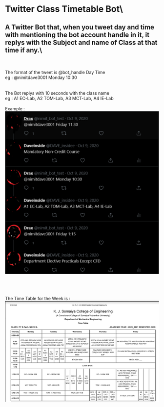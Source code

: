 # Twitter Class Timetable Bot\
## A Twitter Bot that, when you tweet day and time with mentioning the bot account handle in it, it replys with the Subject and name of Class at that time if any.\
\
\
The format of the tweet is @bot_handle Day Time\
eg : @nimitdave3001 Monday 10:30\
\
\
The Bot replys with 10 seconds with the class name\
eg : A1 EC-Lab, A2 TOM-Lab, A3 MCT-Lab, A4 IE-Lab\
\
Example :\
![alt text](https://github.com/DAVEinside/twitter_timetable/blob/main/twitter_bot%20example.png?raw=true)
\
\
\
\
\
The Time Table for the Week is :\
![alt text](https://github.com/DAVEinside/twitter_timetable/blob/main/time_table1.png?raw=true)
